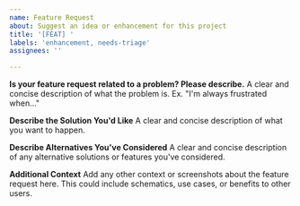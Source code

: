 ```yaml
---
name: Feature Request
about: Suggest an idea or enhancement for this project
title: '[FEAT] '
labels: 'enhancement, needs-triage'
assignees: ''

---
```


**Is your feature request related to a problem? Please describe.**
A clear and concise description of what the problem is. Ex. "I'm always frustrated when..."

**Describe the Solution You'd Like**
A clear and concise description of what you want to happen.

**Describe Alternatives You've Considered**
A clear and concise description of any alternative solutions or features you've considered.

**Additional Context**
Add any other context or screenshots about the feature request here. This could include schematics, use cases, or benefits to other users.